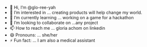 - 👋 Hi, I’m @glo-ree-yah
- 👀 I’m interested in ... creating products will help change my world.
- 🌱 I’m currently learning ... working on a game for a hackathon
- 💞️ I’m looking to collaborate on ...any project
- 📫 How to reach me ... gloria achom on linkedin
- 😄 Pronouns: ... she/her
- ⚡ Fun fact: ... I am also a medical assistant

<!---
glo-ree-yah/glo-ree-yah is a ✨ special ✨ repository because its `README.md` (this file) appears on your GitHub profile.
You can click the Preview link to take a look at your changes.
--->

